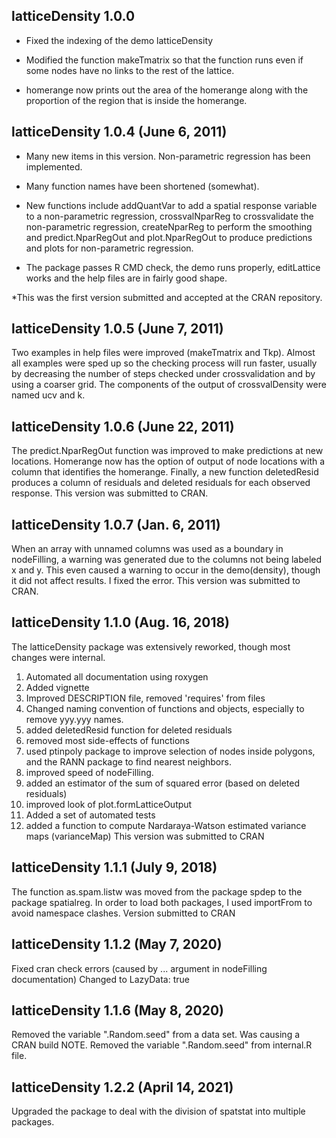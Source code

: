 ## latticeDensity 1.0.0

* Fixed the indexing of the demo latticeDensity

* Modified the function makeTmatrix so that the function
  runs even if some nodes have no links to the rest of
  the lattice.
  
* homerange now prints out the area of the homerange along with
  the proportion of the region that is inside the homerange.


## latticeDensity 1.0.4  (June 6, 2011)

* Many new items in this version.  Non-parametric regression has been
implemented.  

* Many function names have been shortened (somewhat). 

* New functions include addQuantVar to add a spatial response variable to
a non-parametric regression, crossvalNparReg to crossvalidate the
non-parametric regression, createNparReg to perform the smoothing and
predict.NparRegOut and plot.NparRegOut to produce predictions and plots
for non-parametric regression.

* The package passes R CMD check, the demo runs properly, editLattice works
and the help files are in fairly good shape.

*This was the first version submitted and accepted at the CRAN repository.


## latticeDensity 1.0.5  (June 7, 2011)
Two examples in help files were improved (makeTmatrix and Tkp).
Almost all examples were sped up so the checking process will run faster,
usually by decreasing the number of steps checked under crossvalidation and
by using a coarser grid.
The components of the output of crossvalDensity were named ucv and k.


## latticeDensity 1.0.6  (June 22, 2011)
The predict.NparRegOut function was improved to make predictions at new
locations.  Homerange now has the option of output of node locations with
a column that identifies the homerange.  Finally, a new function 
deletedResid produces a column of residuals and deleted residuals for each
observed response.
This version was submitted to CRAN.


## latticeDensity 1.0.7  (Jan. 6, 2011)
When an array with unnamed columns was used as a boundary in nodeFilling,
a warning was generated due to the columns not being labeled x and y.  This
even caused a warning to occur in the demo(density), though it did not
affect results.  I fixed the error.
This version was submitted to CRAN.


## latticeDensity 1.1.0 (Aug. 16, 2018)

The latticeDensity package was extensively reworked, though most changes
were internal.
1)  Automated all documentation using roxygen
2)  Added vignette
3)  Improved DESCRIPTION file, removed 'requires' from files
4)  Changed naming convention of functions and objects, especially
to remove yyy.yyy names.
5)  added deletedResid function for deleted residuals
6)  removed most side-effects of functions
7)  used ptinpoly package to improve selection of nodes inside polygons,
    and the RANN package to find nearest
    neighbors.
8)  improved speed of nodeFilling.
9)  added an estimator of the sum of squared error (based on deleted
    residuals)
10)  improved look of plot.formLatticeOutput
11)  Added a set of automated tests
12)  added a function to compute Nardaraya-Watson estimated variance
     maps (varianceMap)
This version was submitted to CRAN


## latticeDensity 1.1.1 (July 9, 2018)
The function as.spam.listw was moved from the package spdep to
the package spatialreg.  In order to load both packages,
I used importFrom to avoid namespace clashes.
Version submitted to CRAN


## latticeDensity 1.1.2 (May 7, 2020)
Fixed cran check errors (caused by ... argument in nodeFilling documentation)
Changed to LazyData: true


## latticeDensity 1.1.6 (May 8, 2020)
Removed the variable ".Random.seed" from a data set.  Was causing a CRAN build NOTE.
Removed the variable ".Random.seed" from internal.R file.


## latticeDensity 1.2.2 (April 14, 2021)
Upgraded the package to deal with the division of spatstat into multiple packages.

